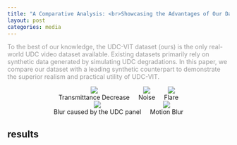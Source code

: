 ```yaml
---
title: "A Comparative Analysis: <br>Showcasing the Advantages of Our Dataset"
layout: post
categories: media
--- 
```


<style>
/* Add some style to the images */
.images-container {
  display: flex;
  justify-content: center;
  align-items: center;
  gap: 20px; /* Adjust the gap between images */
}

.images-container img {
  max-width: 100%;
  height: auto;
}

/* Add some space between the images and the results section */
.results-section {
  margin-top: 20px; /* Adjust the top margin as needed */
}
</style>

<p style="color: #999;">
  To the best of our knowledge, the UDC-VIT dataset (ours) is the only real-world UDC video dataset available. Existing datasets primarily rely on synthetic data generated by simulating UDC degradations. In this paper, we compare our dataset with a leading synthetic counterpart to demonstrate the superior realism and practical utility of UDC-VIT.
</p>



<div class="images-container">
  <div style="text-align: center;">
    <img src="https://geonyeong-park.github.io/spectral-motion-alignment/static/gifs/long/penguins_swimming2/input.gif" style="max-width: 230px;">
    <div>Transmittance Decrease</div>
  </div>
  <div style="text-align: center;">
    <img src="https://geonyeong-park.github.io/spectral-motion-alignment/static/gifs/long/penguins_swimming2/shark.gif" style="max-width: 230px;">
    <div>Noise</div>
  </div>
  <div style="text-align: center;">
    <img src="https://geonyeong-park.github.io/spectral-motion-alignment/static/gifs/long/penguins_swimming2/input.gif" style="max-width: 230px;">
    <div>Flare</div> 
  </div>
</div>
<div class="images-container">
  <div style="text-align: center;">
    <img src="https://geonyeong-park.github.io/spectral-motion-alignment/static/gifs/long/penguins_swimming2/input.gif" style="max-width: 230px;">
    <div>Blur caused by the UDC panel</div> 
  </div>
  <div style="text-align: center;">
    <img src="https://geonyeong-park.github.io/spectral-motion-alignment/static/gifs/long/penguins_swimming2/input.gif" style="max-width: 230px;">
    <div>Motion Blur</div> 
  </div>
</div>




## results
